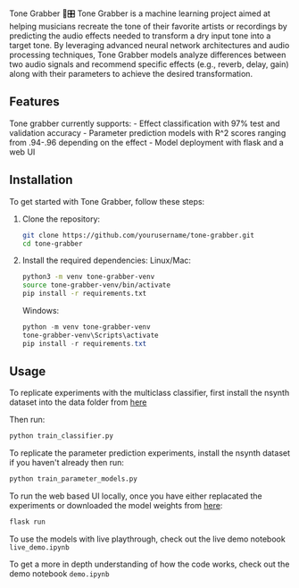 Tone Grabber 🎸🎛️
Tone Grabber is a machine learning project aimed at helping musicians recreate the tone of their favorite artists or recordings by predicting the audio effects needed to transform a dry input tone into a target tone. By leveraging advanced neural network architectures and audio processing techniques, Tone Grabber models analyze differences between two audio signals and recommend specific effects (e.g., reverb, delay, gain) along with their parameters to achieve the desired transformation.

## Features
Tone grabber currently supports:
    - Effect classification with 97% test and validation accuracy
    - Parameter prediction models with R^2 scores ranging from .94-.96 depending on the effect
    - Model deployment with flask and a web UI 

## Installation

To get started with Tone Grabber, follow these steps:

1. Clone the repository:
    ```sh
    git clone https://github.com/yourusername/tone-grabber.git
    cd tone-grabber
    ```

2. Install the required dependencies:
    Linux/Mac:
    ```sh
    python3 -m venv tone-grabber-venv
    source tone-grabber-venv/bin/activate
    pip install -r requirements.txt
    ```
    Windows:
    ```powershell
    python -m venv tone-grabber-venv
    tone-grabber-venv\Scripts\activate
    pip install -r requirements.txt    
    ```
## Usage

To replicate experiments with the multiclass classifier, first install the nsynth dataset into the data folder from [here](https://magenta.tensorflow.org/datasets/nsynth)

Then run:
```sh
python train_classifier.py
```

To replicate the parameter prediction experiments, install the nsynth dataset if you haven't already then run:
```sh
python train_parameter_models.py
```

To run the web based UI locally, once you have either replacated the experiments or downloaded the model weights from [here](https://drive.google.com/drive/folders/1zrtoVf5tIh8cRU3_MX_TqXIOkF0kpJ1r?usp=sharing):
```sh
flask run
```
To use the models with live playthrough, check out the live demo notebook `live_demo.ipynb`

To get a more in depth understanding of how the code works, check out the demo notebook `demo.ipynb`
